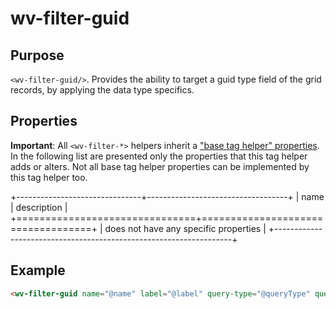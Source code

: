 ﻿<!--{"sort_order":10, "name": "wv-filter-guid", "label": "wv-filter-guid"}-->
# wv-filter-guid

## Purpose

`<wv-filter-guid/>`. Provides the ability to target a guid type field of the grid records, by applying the data type specifics.

## Properties
**Important**: All `<wv-filter-*>` helpers inherit a ["base tag helper" properties](docs/developer/tag-helpers/wv-filter-base). In the following list are presented only the properties that this tag helper adds or alters. Not all base tag helper properties can be implemented by this tag helper too.

+-------------------------------+-----------------------------------+
| name                          | description                       |
+===============================+===================================+
| does not have any specific properties                             | 
+-------------------------------------------------------------------+

## Example

```html
<wv-filter-guid name="@name" label="@label" query-type="@queryType" query-options="@queryOptions"></wv-filter-guid>
```

